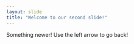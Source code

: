 ```yaml
---
layout: slide
title: "Welcome to our second slide!"
---
```

Something newer!
Use the left arrow to go back!
